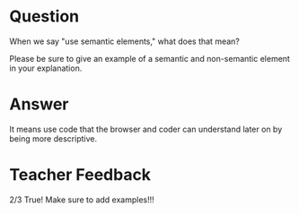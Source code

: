 # Question

When we say "use semantic elements," what does that mean?

Please be sure to give an example of a semantic and non-semantic element in your explanation.

# Answer
It means use code that the browser and coder can understand later on by being more descriptive. 

# Teacher Feedback
2/3
True! Make sure to add examples!!!